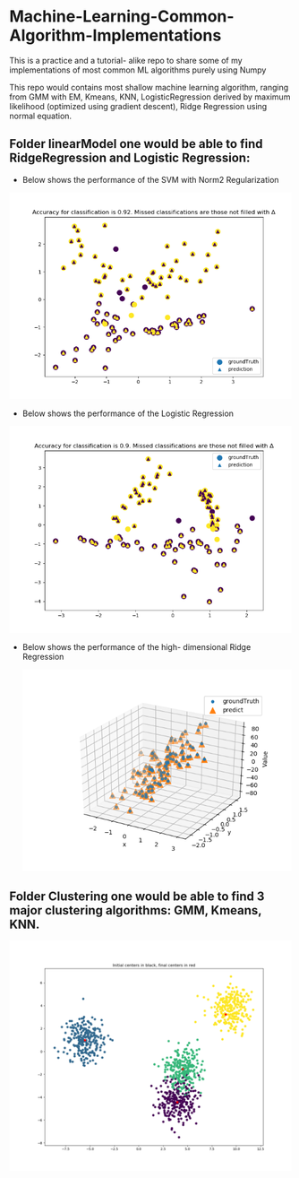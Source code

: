 # Machine-Learning-Common-Algorithm-Implementations
This is a practice and a tutorial- alike repo to share some of my implementations of most common ML algorithms purely using Numpy

This repo would contains most shallow machine learning algorithm, ranging from GMM with EM, Kmeans, KNN, LogisticRegression derived by maximum likelihood (optimized using gradient descent), Ridge Regression using normal equation.

## Folder linearModel one would be able to find RidgeRegression and Logistic Regression:
- Below shows the performance of the SVM with Norm2 Regularization

![image-20200210235055515](linearModel/plots/SVMPlot.png)

- Below shows the performance of the Logistic Regression

<img src="linearModel/plots/logisticRegression.png" alt="image-20200209224850136" style="zoom: 67%;" />

- Below shows the performance of the high- dimensional Ridge Regression

  ![image-20200209224850136](linearModel/plots/ridgePredictionPlot.png)

## Folder **Clustering** one would be able to find 3 major clustering algorithms: GMM, Kmeans, KNN. 

<img src="Clustering/plots/kmeans.png" alt="image-20200209224850136" style="zoom: 50%;" />